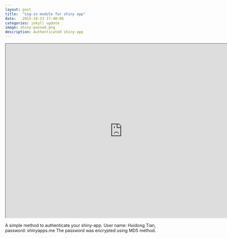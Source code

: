 ```yaml
---
layout: post
title:  "Log-in module for shiny app"
date:   2015-10-23 17:40:06
categories: jekyll update
image: shiny-passwd.png
description: Authenticated shiny-app
---
```


<iframe src="http://51.175.77.204/passwdShinyApp" style="width:80vw; height:60vw;"></iframe><br>

A simple method to authenticate your shiny-app. User name: Huidong Tian, password: shinyapps.me The password was encrypted using MD5 method.
